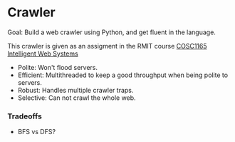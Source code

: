 Crawler
=======

Goal: Build a web crawler using Python, and get fluent in the language.  

This crawler is given as an assigment in the RMIT course [COSC1165 Intelligent Web Systems](http://www.rmit.com/courses/004170)

* Polite: Won't flood servers.
* Efficient: Multithreaded to keep a good throughput when being polite to servers.
* Robust: Handles multiple crawler traps.
* Selective: Can not crawl the whole web. 

### Tradeoffs
*  BFS vs DFS?

